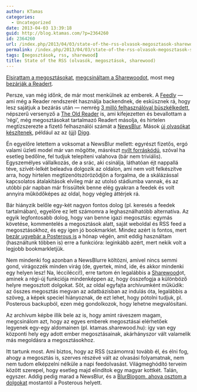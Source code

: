```yaml
---
author: KTamas
categories:
  - Uncategorized
date: 2013-04-03 13:39:18
guid: http://blog.ktamas.com/?p=2364260
id: 2364260
url: /index.php/2013/04/03/state-of-the-rss-olvasok-megosztasok-sharewood/
permalink: /index.php/2013/04/03/state-of-the-rss-olvasok-megosztasok-sharewood/
tags: [megosztások, rss, sharewood]
title: State of the RSS (olvasók, megosztások, sharewood)
---
```


[Elsirattam a megosztásokat](http://blog.ktamas.com/index.php/2011/11/01/nem-oszthatom-meg-senkivel-megosztom-hat-mindenkivel-1031-never-forget/), [megcsináltam a Sharewoodot](http://blog.ktamas.com/index.php/2012/01/30/sharewood-hu-kontentmegosztas-harmadik-resz/), most meg [bezárják a Readert](http://googlereader.blogspot.se/2013/03/powering-down-google-reader.html). 

Persze, van még időnk, de már most menkülnek az emberek. A [Feedly](http://www.feedly.com) &#8212; ami még a Reader rendszerét használja backendnek, de esküsznek rá, hogy lesz sajátjuk a bezárás után &#8212; nemrég [3 milló felhasználóval büszkélkedett](http://www.eweek.com/mobile/feedly-welcomes-3-million-google-reader-defectors/), népszerű versenyző a [The Old Reader](http://www.theoldreader.com/) is, ami kifejezetten és bevallottam a &#8216;régi&#8217;, még megosztásokat tartalmazó Readert másolja, és hirtelen megtízszerezte a fizető felhasználói számát a [NewsBlur](http://newsblur.com). Mások [új olvasókat készítenek](http://blog.digg.com/post/45355701332/were-building-a-reader), például az az ([új](http://gigaom.com/2012/08/01/so-the-new-digg-has-relaunched-now-comes-the-hard-part/)) [Digg](http://digg.com/).

Én egyelőre letettem a voksomat a NewsBlur mellett: egyrészt fizetős, ergó valami üzleti model már van mögötte, másrészt [nyílt forráskódú](https://github.com/samuelclay/NewsBlur), szóval ha esetleg bedőlne, fel tudjuk telepíteni valahova (bár nem triviális). Egyszemélyes vállalkozás, de a srác, aki csinálja, láthatóan éjt nappallá téve, szívét-lelkét beleadva dolgozik az oldalon, ami nem volt felkészítve arra, hogy hirtelen megtizenötszöröződjön a forgalma, de a skálázással kapcsolatos átalakítások elvileg már az utolsó stádiumba vannak, és az utóbbi pár napban már frissültek benne elég gyakran a feedek és volt annyira működőképes az oldal, hogy végleg áttérjek rá.

Bár hiányzik belőle egy-két nagyon fontos dolog (pl. keresés a feedek tartalmában), egyelőre ez lett számomra a leghasználhatóbb alternatíva. Az egyik legfontosabb dolog, hogy van benne igazi megosztás: egymás követése, kommentelés a megosztások alatt, saját weboldal és RSS feed a megosztásokhoz, és egy igen jó bookmarklet. Mindez azért is fontos, mert [bezár ugyebár a Posterous is](http://blog.posterous.com/thanks-from-posterous) a hónap végén, amit eddig használtam (használtunk többen is) erre a funkcióra: leginkább azért, mert nekik volt a legjobb bookmarkletjük.

Nem mindenki fog azonban a NewsBlurre költözni, amivel nincs semmi gond, virágozzék minden virág (de, gyertek, mind, ide, és akkor mindenki egy helyen lesz! Na, léccilécci!), erre tartom én legalábbis a [Sharewood](http://sharewood.hu/)ot, aminek a régi-új funkciója mindenképpen az, hogy összefogja a különböző helyre megosztott dolgokat. Sőt, az oldal egyfajta archívumként műküdik: az összes megosztás megvan az adatbázisban az indulás óta, legalábbis a szöveg, a képek speciel hiányoznak, de ezt lehet, hogy pótolni tudjuk, pl. Posterous backupból, ezen még gondolkozok, hogy lehetne megvalósítani.

Az archívum képbe illik bele az is, hogy amint ráveszem magam, megcsinálom azt, hogy az egyes emberek megosztásai elérhetőek legyenek egy-egy aldomainen (pl. ktamas.sharewood.hu): így van egy központi hely egy adott ember megosztásainak, akárhányszor vált valamelik más megoldásra a megosztásokhoz.

Itt tartunk most. Ami biztos, hogy az RSS (számomra) tovább él, és élni fog, ahogy a megosztás is, szerves részévé vált az olvasási folyamatnak, nem nem tudom elképzelni nélküle a napi feedolvasást. Világmeghódító terveim között szerepel, hogy esetleg majd elindítok egy magyar kottkét. Talán, egyszer. Addig pedig marad a NewsBlur, és a [BlurBlogom, ahova osztom a dolgokat](http://ktamas.newsblur.com/) mostantól a Posterous helyett.
